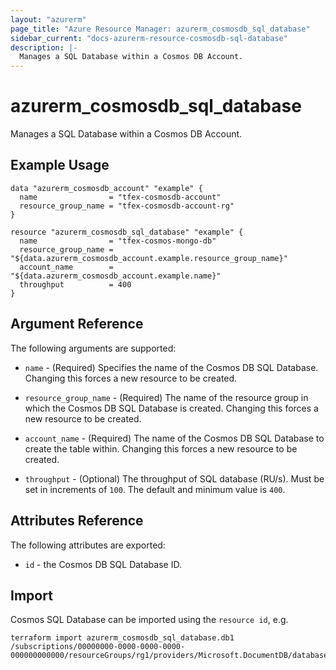 ```yaml
---
layout: "azurerm"
page_title: "Azure Resource Manager: azurerm_cosmosdb_sql_database"
sidebar_current: "docs-azurerm-resource-cosmosdb-sql-database"
description: |-
  Manages a SQL Database within a Cosmos DB Account.
---
```


# azurerm_cosmosdb_sql_database

Manages a SQL Database within a Cosmos DB Account.

## Example Usage

```hcl
data "azurerm_cosmosdb_account" "example" {
  name                = "tfex-cosmosdb-account"
  resource_group_name = "tfex-cosmosdb-account-rg"
}

resource "azurerm_cosmosdb_sql_database" "example" {
  name                = "tfex-cosmos-mongo-db"
  resource_group_name = "${data.azurerm_cosmosdb_account.example.resource_group_name}"
  account_name        = "${data.azurerm_cosmosdb_account.example.name}"
  throughput          = 400
}
```

## Argument Reference

The following arguments are supported:

* `name` - (Required) Specifies the name of the Cosmos DB SQL Database. Changing this forces a new resource to be created.

* `resource_group_name` - (Required) The name of the resource group in which the Cosmos DB SQL Database is created. Changing this forces a new resource to be created.

* `account_name` - (Required) The name of the Cosmos DB SQL Database to create the table within. Changing this forces a new resource to be created.

* `throughput` - (Optional) The throughput of SQL database (RU/s). Must be set in increments of `100`. The default and minimum value is `400`.


## Attributes Reference

The following attributes are exported:

* `id` - the Cosmos DB SQL Database ID.

## Import

Cosmos SQL Database can be imported using the `resource id`, e.g.

```shell
terraform import azurerm_cosmosdb_sql_database.db1 /subscriptions/00000000-0000-0000-0000-000000000000/resourceGroups/rg1/providers/Microsoft.DocumentDB/databaseAccounts/account1/apis/sql/databases/db1
```
